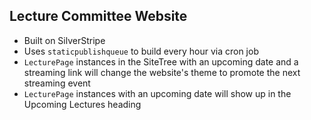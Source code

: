 ## Lecture Committee Website

- Built on SilverStripe
- Uses `staticpublishqueue` to build every hour via cron job
- `LecturePage` instances in the SiteTree with an upcoming date and a streaming link will change the website's theme to promote the next streaming event
- `LecturePage` instances with an upcoming date will show up in the Upcoming Lectures heading
